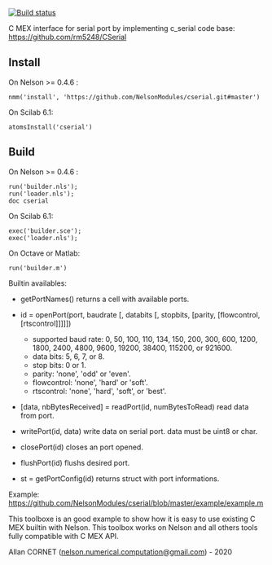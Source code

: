 
[![Build status](https://ci.appveyor.com/api/projects/status/github/Nelsonmodules/cserial?svg=true)](https://ci.appveyor.com/project/Nelsonmodules/cserial)


C MEX interface for serial port by implementing c_serial code base: 
https://github.com/rm5248/CSerial

## Install

On Nelson >= 0.4.6 :

```
nmm('install', 'https://github.com/NelsonModules/cserial.git#master')
```

On Scilab 6.1:

```
atomsInstall('cserial')
```

## Build

On Nelson >= 0.4.6 :

```
run('builder.nls');
run('loader.nls');
doc cserial
```


On Scilab 6.1:

```
exec('builder.sce');
exec('loader.nls');
```

On Octave or Matlab:

```
run('builder.m')
```


Builtin availables:

* getPortNames() returns a cell with available ports.
* id = openPort(port, baudrate [, databits [, stopbits, [parity, [flowcontrol, [rtscontrol]]]]])
    - supported baud rate: 0, 50, 100, 110, 134, 150, 200, 300, 600, 1200, 1800, 2400, 4800, 9600, 19200, 38400, 115200, or 921600.
    - data bits: 5, 6, 7, or 8.
    - stop bits: 0 or 1.
    - parity: 'none', 'odd' or 'even'.
    - flowcontrol: 'none', 'hard' or 'soft'.
    - rtscontrol: 'none', 'hard', 'soft', or 'best'.

* [data, nbBytesReceived] = readPort(id, numBytesToRead) read data from port.
* writePort(id, data) write data on serial port. data must be uint8 or char.
* closePort(id) closes an port opened.
* flushPort(id) flushs desired port.
* st = getPortConfig(id) returns struct with port informations.


Example: https://github.com/NelsonModules/cserial/blob/master/example/example.m

This toolboxe is an good example to show how it is easy to use existing C MEX builtin with Nelson.
This toolbox works on Nelson and all others tools fully compatible with C MEX API.

Allan CORNET (nelson.numerical.computation@gmail.com) - 2020

